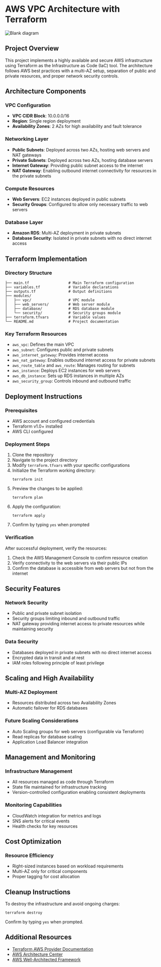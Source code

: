 # AWS VPC Architecture with Terraform
![Blank diagram](https://github.com/user-attachments/assets/586b0bf1-76ec-4bee-931c-c533fb3e0392)

## Project Overview

This project implements a highly available and secure AWS infrastructure using Terraform as the Infrastructure as Code (IaC) tool. The architecture follows AWS best practices with a multi-AZ setup, separation of public and private resources, and proper network security controls.

## Architecture Components

### VPC Configuration
- **VPC CIDR Block**: 10.0.0.0/16
- **Region**: Single region deployment 
- **Availability Zones**: 2 AZs for high availability and fault tolerance

### Networking Layer
- **Public Subnets**: Deployed across two AZs, hosting web servers and NAT gateways
- **Private Subnets**: Deployed across two AZs, hosting database servers
- **Internet Gateway**: Providing public subnet access to the internet
- **NAT Gateway**: Enabling outbound internet connectivity for resources in the private subnets

### Compute Resources
- **Web Servers**: EC2 instances deployed in public subnets
- **Security Groups**: Configured to allow only necessary traffic to web servers

### Database Layer
- **Amazon RDS**: Multi-AZ deployment in private subnets
- **Database Security**: Isolated in private subnets with no direct internet access

## Terraform Implementation

### Directory Structure
```
├── main.tf                  # Main Terraform configuration
├── variables.tf             # Variable declarations
├── outputs.tf               # Output definitions
├── modules/
│   ├── vpc/                 # VPC module
│   ├── web_servers/         # Web server module
│   ├── database/            # RDS database module
│   └── security/            # Security groups module
├── terraform.tfvars         # Variable values
└── README.md                # Project documentation
```

### Key Terraform Resources
- `aws_vpc`: Defines the main VPC
- `aws_subnet`: Configures public and private subnets
- `aws_internet_gateway`: Provides internet access
- `aws_nat_gateway`: Enables outbound internet access for private subnets
- `aws_route_table` and `aws_route`: Manages routing for subnets
- `aws_instance`: Deploys EC2 instances for web servers
- `aws_db_instance`: Sets up RDS instances in multiple AZs
- `aws_security_group`: Controls inbound and outbound traffic

## Deployment Instructions

### Prerequisites
- AWS account and configured credentials
- Terraform v1.0+ installed
- AWS CLI configured

### Deployment Steps
1. Clone the repository
2. Navigate to the project directory
3. Modify `terraform.tfvars` with your specific configurations
4. Initialize the Terraform working directory:
   ```
   terraform init
   ```
5. Preview the changes to be applied:
   ```
   terraform plan
   ```
6. Apply the configuration:
   ```
   terraform apply
   ```
7. Confirm by typing `yes` when prompted

### Verification
After successful deployment, verify the resources:
1. Check the AWS Management Console to confirm resource creation
2. Verify connectivity to the web servers via their public IPs
3. Confirm the database is accessible from web servers but not from the internet

## Security Features

### Network Security
- Public and private subnet isolation
- Security groups limiting inbound and outbound traffic
- NAT gateway providing internet access to private resources while maintaining security

### Data Security
- Databases deployed in private subnets with no direct internet access
- Encrypted data in transit and at rest
- IAM roles following principle of least privilege

## Scaling and High Availability

### Multi-AZ Deployment
- Resources distributed across two Availability Zones
- Automatic failover for RDS databases

### Future Scaling Considerations
- Auto Scaling groups for web servers (configurable via Terraform)
- Read replicas for database scaling
- Application Load Balancer integration

## Management and Monitoring

### Infrastructure Management
- All resources managed as code through Terraform
- State file maintained for infrastructure tracking
- Version-controlled configuration enabling consistent deployments

### Monitoring Capabilities
- CloudWatch integration for metrics and logs
- SNS alerts for critical events
- Health checks for key resources

## Cost Optimization

### Resource Efficiency
- Right-sized instances based on workload requirements
- Multi-AZ only for critical components
- Proper tagging for cost allocation

## Cleanup Instructions

To destroy the infrastructure and avoid ongoing charges:
```
terraform destroy
```
Confirm by typing `yes` when prompted.

## Additional Resources

- [Terraform AWS Provider Documentation](https://registry.terraform.io/providers/hashicorp/aws/latest/docs)
- [AWS Architecture Center](https://aws.amazon.com/architecture/)
- [AWS Well-Architected Framework](https://aws.amazon.com/architecture/well-architected/)
